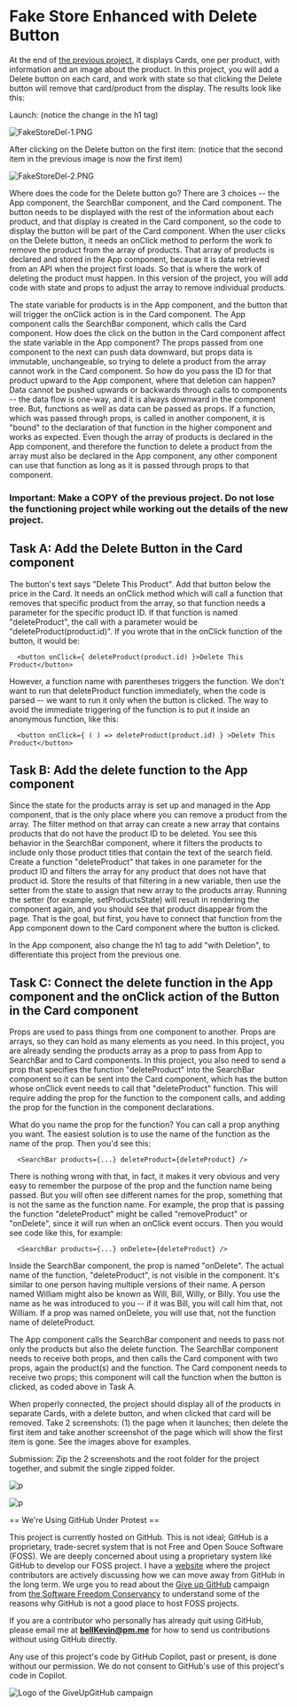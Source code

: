 # Fake Store Enhanced with Delete Button

At the end of [the previous project](https://github.com/bell-kevin/fakeStoreEnhancedWithCards), it displays Cards, one per product, with information and an image about the product. In this project, you will add a Delete button on each card, and work with state so that clicking the Delete button will remove that card/product from the display. The results look like this:

Launch: (notice the change in the h1 tag)

![FakeStoreDel-1.PNG](https://github.com/bell-kevin/fakeStoreEnhancedWithDeleteButton/blob/main/readMeScreenShots/FakeStoreDel-1.PNG)

 

After clicking on the Delete button on the first item: (notice that the second item in the previous image is now the first item)

![FakeStoreDel-2.PNG](https://github.com/bell-kevin/fakeStoreEnhancedWithDeleteButton/blob/main/readMeScreenShots/FakeStoreDel-2.PNG)

 

Where does the code for the Delete button go? There are 3 choices -- the App component, the SearchBar component, and the Card component. The button needs to be displayed with the rest of the information about each product, and that display is created in the Card component, so the code to display the button will be part of the Card component. When the user clicks on the Delete button, it needs an onClick method to perform the work to remove the product from the array of products. That array of products is declared and stored in the App component, because it is data retrieved from an API when the project first loads. So that is where the work of deleting the product must happen. In this version of the project, you will add code with state and props to adjust the array to remove individual products.

The state variable for products is in the App component, and the button that will trigger the onClick action is in the Card component. The App component calls the SearchBar component, which calls the Card component. How does the click on the button in the Card component affect the state variable in the App component? The props passed from one component to the next can push data downward, but props data is immutable, unchangeable, so trying to delete a product from the array cannot work in the Card component. So how do you pass the ID for that product upward to the App component, where that deletion can happen? Data cannot be pushed upwards or backwards through calls to components -- the data flow is one-way, and it is always downward in the component tree. But, functions as well as data can be passed as props. If a function, which was passed through props, is called in another component, it is "bound" to the declaration of that function in the higher component and works as expected. Even though the array of products is declared in the App component, and therefore the function to delete a product from the array must also be declared in the App component, any other component can use that function as long as it is passed through props to that component.

 

### Important: Make a COPY of the previous project. Do not lose the functioning project while working out the details of the new project.

 

## Task A: Add the Delete Button in the Card component

The button's text says "Delete This Product". Add that button below the price in the Card. It needs an onClick method which will call a function that removes that specific product from the array, so that function needs a parameter for the specific product ID. If that function is named "deleteProduct", the call with a parameter would be "deleteProduct(product.id)". If you wrote that in the onClick function of the button, it would be:

      <button onClick={ deleteProduct(product.id) }>Delete This Product</button>

However, a function name with parentheses triggers the function. We don't want to run that deleteProduct function immediately, when the code is parsed -- we want to run it only when the button is clicked. The way to avoid the immediate triggering of the function is to put it inside an anonymous function, like this:

      <button onClick={ ( ) => deleteProduct(product.id) } >Delete This Product</button>

 

## Task B: Add the delete function to the App component

Since the state for the products array is set up and managed in the App component, that is the only place where you can remove a product from the array. The filter method on that array can create a new array that contains products that do not have the product ID to be deleted. You see this behavior in the SearchBar component, where it filters the products to include only those product titles that contain the text of the search field. Create a function "deleteProduct" that takes in one parameter for the product ID and filters the array for any product that does not have that product id.  Store the results of that filtering in a new variable, then use the setter from the state to assign that new array to the products array. Running the setter (for example, setProductsState) will result in rendering the component again, and you should see that product disappear from the page. That is the goal, but first, you have to connect that function from the App component down to the Card component where the button is clicked.

In the App component, also change the h1 tag to add "with Deletion", to differentiate this project from the previous one.

 

## Task C: Connect the delete function in the App component and the onClick action of the Button in the Card component

Props are used to pass things from one component to another. Props are arrays, so they can hold as many elements as you need. In this project, you are already sending the products array as a prop to pass from App to SearchBar and to Card components. In this project, you also need to send a prop that specifies the function "deleteProduct" into the SearchBar component so it can be sent into the Card component, which has the button whose onClick event needs to call that "deleteProduct" function. This will require adding the prop for the function to the component calls, and adding the prop for the function in the component declarations.

What do you name the prop for the function? You can call a prop anything you want. The easiest solution is to use the name of the function as the name of the prop. Then you'd see this:

      <SearchBar products={...} deleteProduct={deleteProduct} />

There is nothing wrong with that, in fact, it makes it very obvious and very easy to remember the purpose of the prop and the function name being passed. But you will often see different names for the prop, something that is not the same as the function name. For example, the prop that is passing the function "deleteProduct" might be called "removeProduct" or "onDelete", since it will run when an onClick event occurs. Then you would see code like this, for example:

      <SearchBar products={...} onDelete={deleteProduct} />

Inside the SearchBar component, the prop is named "onDelete". The actual name of the function, "deleteProduct", is not visible in the component. It's similar to one person having multiple versions of their name. A person named William might also be known as Will, Bill, Willy, or Billy. You use the name as he was introduced to you -- if it was Bill, you will call him that, not William. If a prop was named onDelete, you will use that, not the function name of deleteProduct. 

The App component calls the SearchBar component and needs to pass not only the products but also the delete function. The SearchBar component needs to receive both props, and then calls the Card component with two props, again the product(s) and the function. The Card component needs to receive two props; this component will call the function when the button is clicked, as coded above in Task A.

When properly connected, the project should display all of the products in separate Cards, with a delete button, and when clicked that card will be removed. Take 2 screenshots: (1) the page when it launches; then delete the first item and take another screenshot of the page which will show the first item is gone. See the images above for examples.

 

Submission: Zip the 2 screenshots and the root folder for the project together, and submit the single zipped folder.

![p](https://github.com/bell-kevin/fakeStoreEnhancedWithDeleteButton/blob/main/outputScreenshots/1.PNG)

![p](https://github.com/bell-kevin/fakeStoreEnhancedWithDeleteButton/blob/main/outputScreenshots/2.PNG)


== We're Using GitHub Under Protest ==

This project is currently hosted on GitHub.  This is not ideal; GitHub is a
proprietary, trade-secret system that is not Free and Open Souce Software
(FOSS).  We are deeply concerned about using a proprietary system like GitHub
to develop our FOSS project. I have a [website](https://bellKevin.me) where the
project contributors are actively discussing how we can move away from GitHub
in the long term.  We urge you to read about the [Give up GitHub](https://GiveUpGitHub.org) campaign 
from [the Software Freedom Conservancy](https://sfconservancy.org) to understand some of the reasons why GitHub is not 
a good place to host FOSS projects.

If you are a contributor who personally has already quit using GitHub, please
email me at **bellKevin@pm.me** for how to send us contributions without
using GitHub directly.

Any use of this project's code by GitHub Copilot, past or present, is done
without our permission.  We do not consent to GitHub's use of this project's
code in Copilot.

![Logo of the GiveUpGitHub campaign](https://sfconservancy.org/img/GiveUpGitHub.png)
